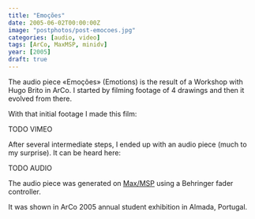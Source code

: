 ```yaml
---
title: "Emoções"
date: 2005-06-02T00:00:00Z
image: "postphotos/post-emocoes.jpg"
categories: [audio, video]
tags: [ArCo, MaxMSP, minidv]
year: [2005]
draft: true
---
```


The audio piece «Emoções» (Emotions) is the result of a Workshop with Hugo Brito in ArCo. I started by filming footage of 4 drawings and then it evolved from there.
<!--more-->

With that initial footage I made this film:

TODO VIMEO

After several intermediate steps, I ended up with an audio piece (much to my surprise). It can be heard here:

TODO AUDIO

The audio piece was generated on [Max/MSP][1] using a Behringer fader controller.

It was shown in ArCo 2005 annual student exhibition in Almada, Portugal.

[1]: http://www.cycling74.com/products/maxmsp
